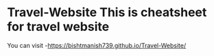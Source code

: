 # Travel-Website This is cheatsheet for travel website
You can visit -https://bishtmanish739.github.io/Travel-Website/
